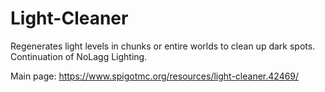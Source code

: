 # Light-Cleaner
Regenerates light levels in chunks or entire worlds to clean up dark spots. Continuation of NoLagg Lighting.

Main page: https://www.spigotmc.org/resources/light-cleaner.42469/
